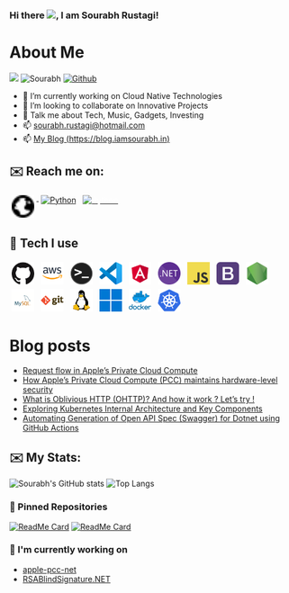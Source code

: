 

### Hi there <img src="https://raw.githubusercontent.com/MartinHeinz/MartinHeinz/master/wave.gif" width="30px">, I am Sourabh Rustagi!

# About Me


![](https://img.shields.io/twitter/url?style=social&url=https%3A%2F%2Ftwitter.com%2FSourabh_rusty) ![Sourabh](https://visitor-badge.laobi.icu/badge?page_id=iamsourabh-in) [![Github](https://img.shields.io/github/followers/iamsourabh-in?label=Follow&style=social)](https://github.com/CharalambosIoannou)

- 🔭 I’m currently working on Cloud Native Technologies
- 👯 I’m looking to collaborate on Innovative Projects
- 💬 Talk me about Tech, Music, Gadgets, Investing
- 📫 sourabh.rustagi@hotmail.com
- 📫 [My Blog (https://blog.iamsourabh.in)](https://blog.iamsourabh.in)


## ✉️ Reach me on:


<p>
 <a href="https://iamsourabh.in" target="_blank" rel="noopener noreferrer"> <img src="https://raw.githubusercontent.com/iconic/open-iconic/master/svg/globe.svg" alt="Python" height="40" style="vertical-align:top; margin:4px"> </a>
 <a href="https://linkedin.com/in/sourabhrustagi" target="_blank" rel="noopener noreferrer"> <img src="https://cdn.jsdelivr.net/npm/simple-icons@v3/icons/linkedin.svg" alt="Python" height="40" style="vertical-align:top; margin:4px"></a>
 <a href="mailto:me.sourabhrustagi@gmail.com"> <img src="https://cdn.jsdelivr.net/npm/simple-icons@v3/icons/gmail.svg" alt="Python" height="40" style="vertical-align:top; margin:4px; color:white"></a>
</p>



## 🧰 Tech I use
<p>
<img src="https://raw.githubusercontent.com/github/explore/78df643247d429f6cc873026c0622819ad797942/topics/github/github.png" alt="Github" height="40" style="vertical-align:top; margin:4px">
<img src="https://raw.githubusercontent.com/github/explore/80688e429a7d4ef2fca1e82350fe8e3517d3494d/topics/aws/aws.png" alt="Windows" height="40" style="vertical-align:top; margin:4px">
<img src="https://raw.githubusercontent.com/github/explore/80688e429a7d4ef2fca1e82350fe8e3517d3494d/topics/terminal/terminal.png" alt="Terminal" height="40" style="vertical-align:top; margin:4px">
<img src="https://raw.githubusercontent.com/github/explore/80688e429a7d4ef2fca1e82350fe8e3517d3494d/topics/visual-studio-code/visual-studio-code.png" alt="VS Code" height="40" style="vertical-align:top; margin:4px">
<img src="https://raw.githubusercontent.com/github/explore/80688e429a7d4ef2fca1e82350fe8e3517d3494d/topics/angular/angular.png" alt="VS Code" height="40" style="vertical-align:top; margin:4px">
<img src="https://raw.githubusercontent.com/github/explore/80688e429a7d4ef2fca1e82350fe8e3517d3494d/topics/dotnet/dotnet.png" alt="Windows" height="40" style="vertical-align:top; margin:4px">
<img src="https://raw.githubusercontent.com/github/explore/80688e429a7d4ef2fca1e82350fe8e3517d3494d/topics/javascript/javascript.png" alt="Javascript" height="40" style="vertical-align:top; margin:4px">
<img src="https://raw.githubusercontent.com/github/explore/80688e429a7d4ef2fca1e82350fe8e3517d3494d/topics/bootstrap/bootstrap.png" alt="Bootstrap" height="40" style="vertical-align:top; margin:4px">
<img src="https://raw.githubusercontent.com/github/explore/80688e429a7d4ef2fca1e82350fe8e3517d3494d/topics/nodejs/nodejs.png" alt="NodeJS" height="40" style="vertical-align:top; margin:4px">
<img src="https://raw.githubusercontent.com/github/explore/80688e429a7d4ef2fca1e82350fe8e3517d3494d/topics/mysql/mysql.png" alt="MySQL" height="40" style="vertical-align:top; margin:4px">
<img src="https://raw.githubusercontent.com/github/explore/80688e429a7d4ef2fca1e82350fe8e3517d3494d/topics/git/git.png" alt="Git" height="40" style="vertical-align:top; margin:4px">
<img src="https://raw.githubusercontent.com/github/explore/80688e429a7d4ef2fca1e82350fe8e3517d3494d/topics/linux/linux.png" alt="Linux" height="40" style="vertical-align:top; margin:4px" alt="Windows" height="40" style="vertical-align:top; margin:4px">
<img src="https://raw.githubusercontent.com/github/explore/80688e429a7d4ef2fca1e82350fe8e3517d3494d/topics/windows/windows.png" alt="Windows" height="40" style="vertical-align:top; margin:4px">
<img src="https://raw.githubusercontent.com/github/explore/80688e429a7d4ef2fca1e82350fe8e3517d3494d/topics/docker/docker.png" alt="Windows" height="40" style="vertical-align:top; margin:4px">
<img src="https://raw.githubusercontent.com/github/explore/80688e429a7d4ef2fca1e82350fe8e3517d3494d/topics/kubernetes/kubernetes.png" alt="Windows" height="40" style="vertical-align:top; margin:4px">

</p>

# Blog posts
<!-- BLOG-POST-LIST:START -->
- [Request flow in Apple’s Private Cloud Compute](https://devcachein.wordpress.com/2025/03/06/request-flow-in-apples-private-cloud-compute/)
- [How Apple’s Private Cloud Compute &lpar;PCC&rpar; maintains hardware-level security](https://devcachein.wordpress.com/2025/03/06/how-apples-private-cloud-compute-pcc-maintains-hardware-level-security/)
- [What is Oblivious HTTP &lpar;OHTTP&rpar;? And how it work ? Let’s try !](https://devcachein.wordpress.com/2025/01/16/ohttp-relay-gateway/)
- [Exploring Kubernetes Internal Architecture and Key Components](https://devcachein.wordpress.com/2023/10/21/exploring-kubernetes-internal-architecture-and-key-components/)
- [Automating Generation of Open API Spec &lpar;Swagger&rpar; for Dotnet using GitHub Actions](https://devcachein.wordpress.com/2023/10/21/automating-generation-of-open-api-spec-swagger-for-dotnet-using-github-actions/)
<!-- BLOG-POST-LIST:END -->



## ✉️ My Stats:

![Sourabh's GitHub stats](https://github-readme-stats.vercel.app/api?username=iamsourabh-in&show_icons=true&theme=radical) ![Top Langs](https://github-readme-stats.vercel.app/api/top-langs/?username=iamsourabh-in&layout=compact&theme=tokyonight&langs_count=5)


### 📌 Pinned Repositories

[![ReadMe Card](https://github-readme-stats.vercel.app/api/pin/?username=iamsourabh-in&repo=apple-pcc-net&theme=radical)](https://github.com/yourusername/repo1)
[![ReadMe Card](https://github-readme-stats.vercel.app/api/pin/?username=iamsourabh-in&repo=RSABlindSignature.NET&theme=radical)](https://github.com/yourusername/repo2)


### 🔭 I'm currently working on

- [apple-pcc-net](https://github.com/iamsourabh-in/apple-pcc-net) 
- [RSABlindSignature.NET](https://github.com/iamsourabh-in/RSABlindSignature.NET)





